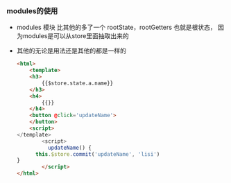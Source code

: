 ### modules的使用

- modules 模块 比其他的多了一个 rootState，rootGetters 也就是根状态， 因为modules是可以从store里面抽取出来的

- 其他的无论是用法还是其他的都是一样的

  <script>
      const moduleA = {
          state: {
              name: 'inn',
              age: 34
          },
          mutations: {
          	updateName(state, payload) {
                  state.name = payload
              }    
          },
          actions: {}
  }
  const store = new Vuex({
  	modules: {
      	a: moduleA
  	}  
  })
  </script>

  


      
  </script>

  

  

  ```html
  <html>
      <template>
      <h3>
          {{$store.state.a.name}}
      </h3>
      <h4>
          {{}}
      </h4>
      <button @click='updateName'>
      </button>
      <script>
  </template>
          <script>
      		updateName() {
      	this.$store.commit('updateName', 'lisi')
  }
          </script>
  </html>
  ```

  

  